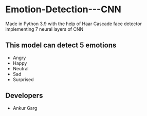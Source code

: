 # Emotion-Detection---CNN
Made in Python 3.9 with the help of Haar Cascade face detector implementing 7 neural layers of CNN 

## This model can detect  5 emotions
* Angry
* Happy
* Neutral
* Sad
* Surprised

## Developers
* Ankur Garg
